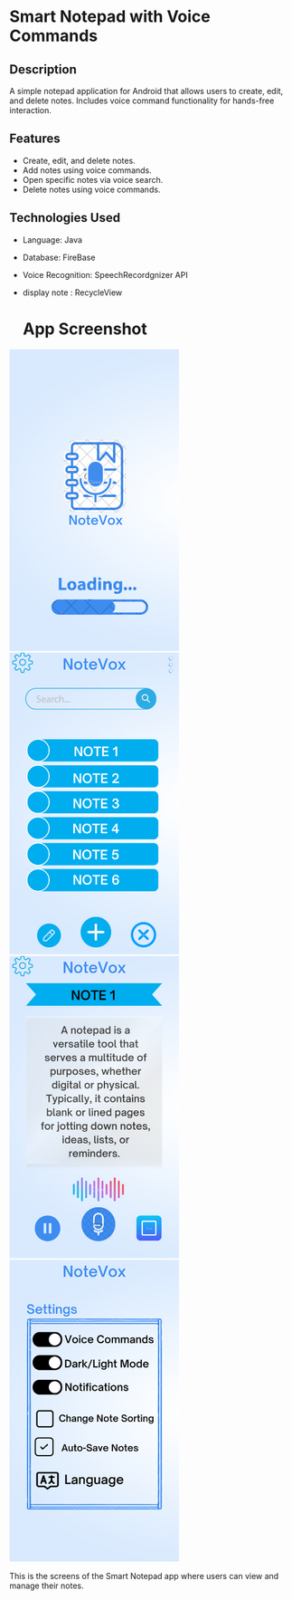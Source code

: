 # Smart Notepad with Voice Commands

## Description
A simple notepad application for Android that allows users to create, edit, and delete notes. Includes voice command functionality for hands-free interaction.

## Features
- Create, edit, and delete notes.
- Add notes using voice commands.
- Open specific notes via voice search.
- Delete notes using voice commands.

## Technologies Used
- Language: Java
- Database: FireBase
- Voice Recognition:  SpeechRecordgnizer API
- display note : RecycleView

  # App Screenshot

<img src="launch.png" alt="First Screen" width="300"/> <img src="home.png" alt="Home Screen" width="300"/> 
<br>
<img src="note.png" alt="note voice Screen" width="300"/> <img src="settings.png" alt="note voice Screen" width="300"/>
<p>This is the screens of the Smart Notepad app where users can view and manage their notes.</p>





